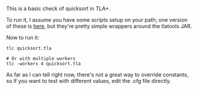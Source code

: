 This is a basic check of quicksort in TLA+.

To run it, I assume you have some scripts setup on your path; one version of these is [here](https://github.com/pmer/tla-bin), but they're pretty simple wrappers around the tlatools JAR.

Now to run it:
```
tlc quicksort.tla

# Or with multiple workers
tlc -workers 4 quicksort.tla
```

As far as I can tell right now, there's not a great way to override constants, so if you want to test with different values, edit the .cfg file directly.
